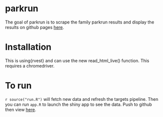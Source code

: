 # parkrun

<!-- badges: start -->

<!-- badges: end -->

The goal of parkrun is to scrape the family parkrun results and display the results on github pages [here](https://matthewhillary.github.io/parkrun/).

# Installation

This is using{rvest} and can use the new read_html_live() function. This requires a chromedriver.

# To run

`r source("run.R")` will fetch new data and refresh the targets pipeline. Then you can run `app.R` to launch the shiny app to see the data. Push to github then view [here](https://matthewhillary.github.io/parkrun/).
